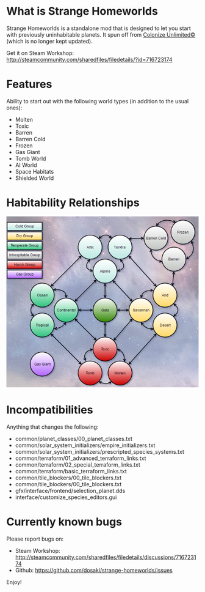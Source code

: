 # What is Strange Homeworlds

Strange Homeworlds is a standalone mod that is designed to let you start with previously uninhabitable planets.
It spun off from [Colonize Unlimited©](https://steamcommunity.com/sharedfiles/filedetails/?id=682582076) (which is no longer kept updated).

Get it on Steam Workshop: http://steamcommunity.com/sharedfiles/filedetails/?id=716723174

# Features
Ability to start out with the following world types (in addition to the usual ones):
* Molten
* Toxic
* Barren
* Barren Cold
* Frozen
* Gas Giant
* Tomb World
* AI World
* Space Habitats
* Shielded World

# Habitability Relationships
![Habitability Relationships](https://github.com/dosaki/strange-homeworlds/blob/master/habitability_links.png)

# Incompatibilities
Anything that changes the following:
* common/planet_classes/00_planet_classes.txt
* common/solar_system_initializers/empire_initializers.txt
* common/solar_system_initializers/prescripted_species_systems.txt
* common/terraform/01_advanced_terraform_links.txt
* common/terraform/02_special_terraform_links.txt
* common/terraform/basic_terraform_links.txt
* common/tile_blockers/00_tile_blockers.txt
* common/tile_blockers/00_tile_blockers.txt
* gfx/interface/frontend/selection_planet.dds
* interface/customize_species_editors.gui

# Currently known bugs
Please report bugs on:
* Steam Workshop: http://steamcommunity.com/sharedfiles/filedetails/discussions/716723174
* Github: https://github.com/dosaki/strange-homeworlds/issues

Enjoy!

